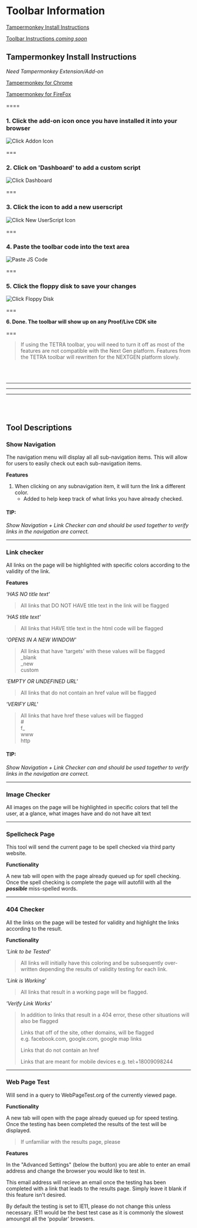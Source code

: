 # Toolbar Information
[Tampermonkey Install Instructions](#tampermonkey-install-instructions)

[Toolbar Instructions *coming soon*](#)

## Tampermonkey Install Instructions
*Need Tampermonkey Extension/Add-on*

[Tampermonkey for Chrome](https://chrome.google.com/webstore/detail/tampermonkey/dhdgffkkebhmkfjojejmpbldmpobfkfo?hl=en)

[Tampermonkey for FireFox](https://addons.mozilla.org/en-US/firefox/addon/tampermonkey/)

====

### 1. Click the add-on icon once you have installed it into your browser

![Click Addon Icon](https://cdn.rawgit.com/cirept/NextGen/master/images/clickIcon.png)

===

### 2. Click on 'Dashboard' to add a custom script

![Click Dashboard](https://cdn.rawgit.com/cirept/NextGen/23d750e3/images/clickDashboard.png)

===

### 3. Click the icon to add a new userscript

![Click New UserScript Icon](https://cdn.rawgit.com/cirept/NextGen/23d750e3/images/clickNewScript.png)

===

### 4. Paste the toolbar code into the text area

![Paste JS Code](https://cdn.rawgit.com/cirept/NextGen/23d750e3/images/pasteCode.png)

===

### 5. Click the floppy disk to save your changes

![Click Floppy Disk](https://cdn.rawgit.com/cirept/NextGen/23d750e3/images/clickSave.png)

===

**6. Done.  The toolbar will show up on any Proof/Live CDK site**

===

> If using the TETRA toolbar, you will need to turn it off as most of the features are not compatible with the Next Gen platform.
Features from the TETRA toolbar will rewritten for the NEXTGEN platform slowly.

<br>
<br>

----
----
----

<br>
<br>

## Tool Descriptions

### Show Navigation<br>

The navigation menu will display all all sub-navigation items.  This will allow for users to easily check out each sub-navigation items.

**Features**

1. When clicking on any subnavigation item, it will turn the link a different color.<br>
   * Added to help keep track of what links you have already checked.

#### TIP:<br>
*Show Navigation + Link Checker can and should be used together to verify links in the navigation are correct.*

----

### Link checker<br>
All links on the page will be highlighted with specific colors according to the validity of the link.

**Features**

*'HAS NO title text'*<br>
>All links that DO NOT HAVE title text in the link will be flagged<br>

*'HAS title text'*<br>
>All links that HAVE title text in the html code will be flagged<br>

*'OPENS IN A NEW WINDOW'*<br>
>All links that have 'targets' with these values will be flagged<br>
>_blank<br>
>_new<br>
>custom<br>

*'EMPTY OR UNDEFINED URL'*<br>
>All links that do not contain an href value will be flagged<br>

*'VERIFY URL'*<br>
>All links that have href these values will be flagged<br>
>#<br>
>f_<br>
>www<br>
>http

#### TIP:<br>
*Show Navigation + Link Checker can and should be used together to verify links in the navigation are correct.*

----

### Image Checker<br>
All images on the page will be highlighted in specific colors that tell the user, at a glance, what images have and do not have alt text

----

### Spellcheck Page<br>
This tool will send the current page to be spell checked via third party website.<br>

**Functionality**

A new tab will open with the page already queued up for spell checking.  Once the spell checking is complete the page will autofill with all the ***possible*** miss-spelled words.

----

### 404 Checker<br>
All the links on the page will be tested for validity and highlight the links according to the result.

**Functionality**

*'Link to be Tested'*
>All links will initially have this coloring and be subsequently over-written depending the results of validity testing for each link.

*'Link is Working'*
>All links that result in a working page will be flagged.

*'Verify Link Works'*
>In addition to links that result in a 404 error, these other situations will also be flagged<br>
>
>Links that off of the site, other domains, will be flagged<br>
>e.g. facebook.com, google.com, google map links<br>
>
>Links that do not contain an href
>
>Links that are meant for mobile devices
>e.g. tel:+18009098244

----

### Web Page Test<br>
Will send in a query to WebPageTest.org of the currently viewed page.

**Functionality**

A new tab will open with the page already queued up for speed testing.  Once the testing has been completed the results of the test will be displayed.

>If unfamiliar with the results page, please 

**Features**

In the "Advanced Settings" (below the button) you are able to enter an email address and change the browser you would like to test in.

This email address will recieve an email once the testing has been completed with a link that leads to the results page.  Simply leave it blank if this feature isn't desired.

By default the testing is set to IE11, please do not change this unless necessary.  IE11 would be the best test case as it is commonly the slowest amoungst all the 'popular' browsers.
